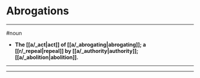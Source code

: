 # Abrogations
---
#noun
- **The [[a/_act|act]] of [[a/_abrogating|abrogating]]; a [[r/_repeal|repeal]] by [[a/_authority|authority]]; [[a/_abolition|abolition]].**
---
---
